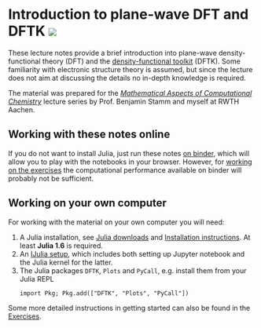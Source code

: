 # Introduction to plane-wave DFT and DFTK  [![][binder-img]][binder-url]

These lecture notes provide a brief introduction
into plane-wave density-functional theory (DFT)
and the [density-functional toolkit](https://dftk.org) (DFTK).
Some familiarity with electronic structure theory
is assumed, but since the lecture does not aim at discussing the details
no in-depth knowledge is required.

The material was prepared for the 
[*Mathematical Aspects of Computational Chemistry*](http://www.acom.rwth-aachen.de/3teaching/0classes/archiv/mathchem)
lecture series by Prof. Benjamin Stamm and myself at RWTH Aachen.

## Working with these notes online
If you do not want to install Julia, just run these notes
[on binder][binder-url],
which will allow you to play with the notebooks in your browser.
However, for [working on the exercises](https://nbviewer.jupyter.org/github/mfherbst/aachen_introduction_dftk/blob/master/4_Exercises.ipynb)
the computational performance available on binder will probably not be sufficient.

## Working on your own computer
For working with the material on your own computer you will need:

1. A Julia installation, see [Julia downloads](https://julialang.org/downloads/)
   and [Installation instructions](https://julialang.org/downloads/platform.html).
   At least **Julia 1.6** is required.
1. An [IJulia setup](https://github.com/JuliaLang/IJulia.jl),
   which includes both setting up Jupyter notebook and the Julia kernel for the latter.
1. The Julia packages `DFTK`, `Plots` and `PyCall`, e.g. install them from your Julia REPL
   ```
   import Pkg; Pkg.add(["DFTK", "Plots", "PyCall"])
   ```
   
Some more detailed instructions in getting started can also be found in the
[Exercises](https://nbviewer.jupyter.org/github/mfherbst/aachen_introduction_dftk/blob/master/4_Exercises.ipynb).

[binder-url]: https://mybinder.org/v2/gh/mfherbst/aachen_introduction_dftk/master
[binder-img]: https://mybinder.org/badge_logo.svg
